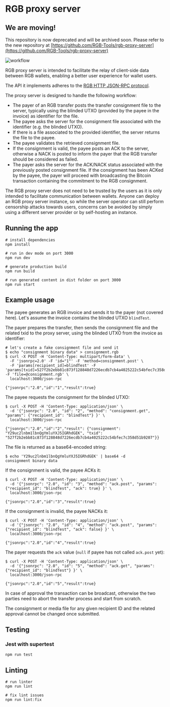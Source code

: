 # RGB proxy server

## We are moving!
This repository is now deprecated and will be archived soon. Please refer to the new repository at [https://github.com/RGB-Tools/rgb-proxy-server](https://github.com/RGB-Tools/rgb-proxy-server)

![workflow](https://user-images.githubusercontent.com/31323835/172648333-efd666c0-d8c3-48d8-b290-117c590c684c.png)

RGB proxy server is intended to facilitate the relay of client-side data
between RGB wallets, enabling a better user experience for wallet users.

The API it implements adheres to the
[RGB HTTP JSON-RPC protocol](https://github.com/RGB-Tools/rgb-http-json-rpc).

The proxy server is designed to handle the following workflow:

- The payer of an RGB transfer posts the transfer
  consignment file to the server, typically using the blinded UTXO (provided
  by the payee in the invoice) as identifier for the file.
- The payee asks the server for the consignment file associated with the
  identifier (e.g. the blinded UTXO).
- If there is a file associated to the provided identifier, the server returns
  the file to the payee.
- The payee validates the retrieved consignment file.
- If the consignment is valid, the payee posts an ACK to the server, otherwise
  a NACK is posted to inform the payer that the RGB transfer should be
  considered as failed.
- The payer asks the server for the ACK/NACK status associated with the
  previously posted consignment file. If the consignment has been ACKed by the
  payee, the payer will proceed with broadcasting the Bitcoin transaction
  containing the commitment to the RGB consignment.

The RGB proxy server does not need to be trusted by the users as it is only
intended to facilitate communication between wallets.
Anyone can deploy an RGB proxy server instance, so while the server operator
can still perform censorship attacks towards users, concerns can be avoided by
simply using a different server provider or by self-hosting an instance.

## Running the app

```
# install dependencies
npm install

# run in dev mode on port 3000
npm run dev

# generate production build
npm run build

# run generated content in dist folder on port 3000
npm run start
```

## Example usage

The payee generates an RGB invoice and sends it to the payer (not covered
here). Let's assume the invoice contains the blinded UTXO `blindTest`.

The payer prepares the transfer, then sends the consignment file and the
related txid to the proxy server, using the blinded UTXO from the invoice as
identifier:
```
# let's create a fake consignment file and send it
$ echo "consignment binary data" > consignment.rgb
$ curl -X POST -H 'Content-Type: multipart/form-data' \
  -F 'jsonrpc=2.0' -F 'id="1"' -F 'method=consignment.post' \
  -F 'params[recipient_id]=blindTest' -F 'params[txid]=527f2b2ebb81c873f128848d7226ecdb7cb4a4025222c54bfec7c358d51b9207' -F 'file=@consignment.rgb' \
  localhost:3000/json-rpc

{"jsonrpc":"2.0","id":"1","result":true}
```

The payee requests the consignment for the blinded UTXO:
```
$ curl -X POST -H 'Content-Type: application/json' \
  -d '{"jsonrpc": "2.0", "id": "2", "method": "consignment.get", "params": {"recipient_id": "blindTest"} }' \
  localhost:3000/json-rpc

{"jsonrpc":"2.0","id":"2","result": {"consignment": "Y29uc2lnbm1lbnQgYmluYXJ5IGRhdGEK", "txid": "527f2b2ebb81c873f128848d7226ecdb7cb4a4025222c54bfec7c358d51b9207"}}

```
The file is returned as a base64-encoded string:
```
$ echo 'Y29uc2lnbm1lbnQgYmluYXJ5IGRhdGEK' | base64 -d
consignment binary data
```

If the consignment is valid, the payee ACKs it:
```
$ curl -X POST -H 'Content-Type: application/json' \
  -d '{"jsonrpc": "2.0", "id": "3", "method": "ack.post", "params": {"recipient_id": "blindTest", "ack": true} }' \
  localhost:3000/json-rpc

{"jsonrpc":"2.0","id":"3","result":true}
```

If the consignment is invalid, the payee NACKs it:
```
$ curl -X POST -H 'Content-Type: application/json' \
  -d '{"jsonrpc": "2.0", "id": "4", "method": "ack.post", "params": {"recipient_id": "blindTest", "ack": false} }' \
  localhost:3000/json-rpc

{"jsonrpc":"2.0","id":"4","result":true}
```

The payer requests the `ack` value (`null` if payee has not called `ack.post`
yet):
```
$ curl -X POST -H 'Content-Type: application/json' \
  -d '{"jsonrpc": "2.0", "id": "5", "method": "ack.get", "params": {"recipient_id": "blindTest"} }' \
  localhost:3000/json-rpc

{"jsonrpc":"2.0","id":"5","result":true}
```

In case of approval the transaction can be broadcast, otherwise the two parties
need to abort the transfer process and start from scratch.

The consignment or media file for any given recipient ID and the related
approval cannot be changed once submitted.


## Testing

### Jest with supertest

```
npm run test
```

## Linting

```
# run linter
npm run lint

# fix lint issues
npm run lint:fix
```
